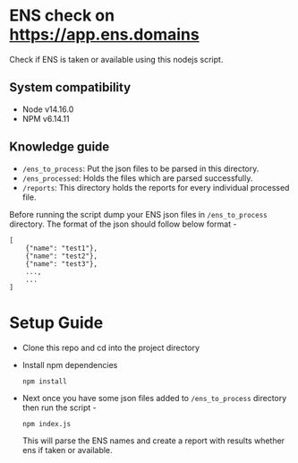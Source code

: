 # ENS check on https://app.ens.domains

Check if ENS is taken or available using this nodejs script.

## System compatibility

* Node v14.16.0
* NPM v6.14.11


## Knowledge guide

* `/ens_to_process`:  Put the json files to be parsed in this directory.
* `/ens_processed`: Holds the files which are parsed successfully.
* `/reports`: This directory holds the reports for every individual processed file.

Before running the script dump your ENS json files in `/ens_to_process` directory. The format of the json should follow below format -

```
[
    {"name": "test1"},
    {"name": "test2"},
    {"name": "test3"},
    ...,
    ...
]
```

# Setup Guide

* Clone this repo and cd into the project directory

* Install npm dependencies
    ```
    npm install
    ```

* Next once you have some json files added to `/ens_to_process` directory then run the script -
    ```
    npm index.js
    ```
    This will parse the ENS names and create a report with results whether ens if taken or available.